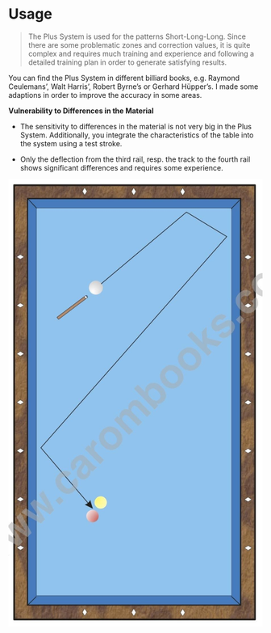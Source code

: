 # Usage

> The Plus System is used for the patterns Short-Long-Long. Since there are some problematic zones and correction values, it is quite complex and requires much training and experience and following a detailed training plan in order to generate satisfying results.


You can find the Plus System in different billiard books, e.g. Raymond Ceulemans’, Walt Harris’, Robert Byrne’s or Gerhard Hüpper’s. I made some adaptions in order to improve the accuracy in some areas.

**Vulnerability to Differences in the Material**

* The sensitivity to differences in the material is not very big in the Plus System. Additionally, you integrate the characteristics of the table into the system using a test stroke.

* Only the deflection from the third rail, resp. the track to the fourth rail shows significant differences and requires some experience.

![](/gitbook/files/P01.jpg)
